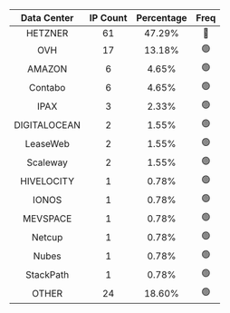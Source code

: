 | Data Center | IP Count | Percentage | Freq |
|:------------:|:--------:|:-----------:|:-----:|
| HETZNER | 61 | 47.29% | 🔴 |
| OVH | 17 | 13.18% | 🟢 |
| AMAZON | 6 | 4.65% | 🟢 |
| Contabo | 6 | 4.65% | 🟢 |
| IPAX | 3 | 2.33% | 🟢 |
| DIGITALOCEAN | 2 | 1.55% | 🟢 |
| LeaseWeb | 2 | 1.55% | 🟢 |
| Scaleway | 2 | 1.55% | 🟢 |
| HIVELOCITY | 1 | 0.78% | 🟢 |
| IONOS | 1 | 0.78% | 🟢 |
| MEVSPACE | 1 | 0.78% | 🟢 |
| Netcup | 1 | 0.78% | 🟢 |
| Nubes | 1 | 0.78% | 🟢 |
| StackPath | 1 | 0.78% | 🟢 |
| OTHER | 24 | 18.60% | 🟢 |